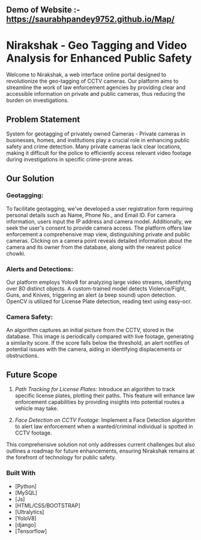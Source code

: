 ## Demo of Website :- https://saurabhpandey9752.github.io/Map/

# Nirakshak - Geo Tagging and Video Analysis for Enhanced Public Safety

Welcome to Nirakshak, a web interface online portal designed to revolutionize the geo-tagging of CCTV cameras. Our platform aims to streamline the work of law enforcement agencies by providing clear and accessible information on private and public cameras, thus reducing the burden on investigations.

## Problem Statement

System for geotagging of privately owned Cameras - Private cameras in businesses, homes, and institutions play a crucial role in enhancing public safety and crime detection. Many private cameras lack clear locations, making it difficult for the police to efficiently access relevant video footage during investigations in specific crime-prone areas.

## Our Solution

### Geotagging:

To facilitate geotagging, we've developed a user registration form requiring personal details such as Name, Phone No., and Email ID. For camera information, users input the IP address and camera model. Additionally, we seek the user's consent to provide camera access. The platform offers law enforcement a comprehensive map view, distinguishing private and public cameras. Clicking on a camera point reveals detailed information about the camera and its owner from the database, along with the nearest police chowki.

### Alerts and Detections:

Our platform employs Yolov8 for analyzing large video streams, identifying over 80 distinct objects. A custom-trained model detects Violence/Fight, Guns, and Knives, triggering an alert (a beep sound) upon detection. OpenCV is utilized for License Plate detection, reading text using easy-ocr.

### Camera Safety:

An algorithm captures an initial picture from the CCTV, stored in the database. This image is periodically compared with live footage, generating a similarity score. If the score falls below the threshold, an alert notifies of potential issues with the camera, aiding in identifying displacements or obstructions.

## Future Scope

1. *Path Tracking for License Plates:*
   Introduce an algorithm to track specific license plates, plotting their paths. This feature will enhance law enforcement capabilities by providing insights into potential routes a vehicle may take.

2. *Face Detection on CCTV Footage:*
   Implement a Face Detection algorithm to alert law enforcement when a wanted/criminal individual is spotted in CCTV footage.

This comprehensive solution not only addresses current challenges but also outlines a roadmap for future enhancements, ensuring Nirakshak remains at the forefront of technology for public safety.


### Built With

- [Python]
- [MySQL]
- [Js]
- [HTML/CSS/BOOTSTRAP]
- [Ultralytics]
- [YoloV8]
- [django]
- [Tensorflow]

